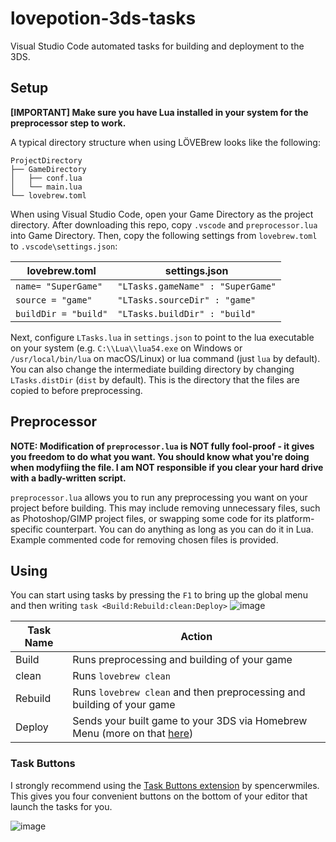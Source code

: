 # lovepotion-3ds-tasks
Visual Studio Code automated tasks for building and deployment to the 3DS.

## Setup
**[IMPORTANT] Make sure you have Lua installed in your system for the preprocessor step to work.**

A typical directory structure when using LÖVEBrew looks like the following:
```
ProjectDirectory
├── GameDirectory
│   ├── conf.lua
│   └── main.lua
└── lovebrew.toml
```
When using Visual Studio Code, open your Game Directory as the project directory. 
After downloading this repo, copy `.vscode` and `preprocessor.lua` into Game Directory.
Then, copy the following settings from `lovebrew.toml` to `.vscode\settings.json`:

| lovebrew.toml | settings.json |
|--|--|
| `name= "SuperGame"` | `"LTasks.gameName" : "SuperGame"` |
| `source = "game"` | `"LTasks.sourceDir" : "game"` |
| `buildDir = "build"` | `"LTasks.buildDir" : "build"` |

Next, configure `LTasks.lua` in `settings.json` to point to the lua executable on your system (e.g. `C:\\Lua\\lua54.exe` on Windows or `/usr/local/bin/lua` on macOS/Linux) or lua command (just `lua` by default).
You can also change the intermediate building directory by changing `LTasks.distDir` (`dist` by default). This is the directory that the files are copied to before preprocessing.

## Preprocessor
**NOTE: Modification of `preprocessor.lua` is NOT fully fool-proof - it gives you freedom to do what you want. You should know what you're doing when modyfiing the file. I am NOT responsible if you clear your hard drive with a badly-written script.**

`preprocessor.lua` allows you to run any preprocessing you want on your project before building. This may include removing unnecessary files, such as Photoshop/GIMP project files, or swapping some code for its platform-specific counterpart. You can do anything as long as you can do it in Lua. Example commented code for removing chosen files is provided.

## Using
You can start using tasks by pressing the `F1` to bring up the global menu and then writing `task <Build:Rebuild:clean:Deploy>`
![image](https://user-images.githubusercontent.com/26334081/211161568-90dcfb99-bd86-47d2-8847-b492568da0f8.png)

| Task Name | Action |
|--|--|
| Build | Runs preprocessing and building of your game |
| clean | Runs `lovebrew clean` |
| Rebuild | Runs `lovebrew clean` and then preprocessing and building of your game |
| Deploy | Sends your built game to your 3DS via Homebrew Menu (more on that [here](https://github.com/devkitPro/3ds-hbmenu#netloader)) |

### Task Buttons
I strongly recommend using the [Task Buttons extension](https://marketplace.visualstudio.com/items?itemName=spencerwmiles.vscode-task-buttons) by spencerwmiles. This gives you four convenient buttons on the bottom of your editor that launch the tasks for you.

![image](https://user-images.githubusercontent.com/26334081/211162008-c60efd83-362f-4b94-94e6-61ff659969a4.png)
